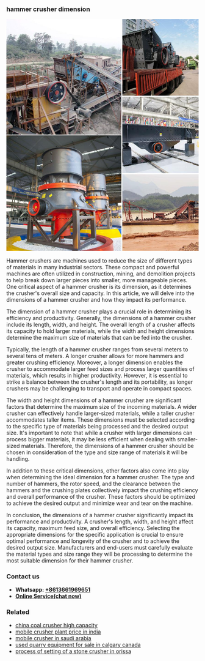 <h3>hammer crusher dimension</h3><img src='1704951820.jpg' alt=''><p>Hammer crushers are machines used to reduce the size of different types of materials in many industrial sectors. These compact and powerful machines are often utilized in construction, mining, and demolition projects to help break down larger pieces into smaller, more manageable pieces. One critical aspect of a hammer crusher is its dimension, as it determines the crusher's overall size and capacity. In this article, we will delve into the dimensions of a hammer crusher and how they impact its performance.</p><p>The dimension of a hammer crusher plays a crucial role in determining its efficiency and productivity. Generally, the dimensions of a hammer crusher include its length, width, and height. The overall length of a crusher affects its capacity to hold larger materials, while the width and height dimensions determine the maximum size of materials that can be fed into the crusher.</p><p>Typically, the length of a hammer crusher ranges from several meters to several tens of meters. A longer crusher allows for more hammers and greater crushing efficiency. Moreover, a longer dimension enables the crusher to accommodate larger feed sizes and process larger quantities of materials, which results in higher productivity. However, it is essential to strike a balance between the crusher's length and its portability, as longer crushers may be challenging to transport and operate in compact spaces.</p><p>The width and height dimensions of a hammer crusher are significant factors that determine the maximum size of the incoming materials. A wider crusher can effectively handle larger-sized materials, while a taller crusher accommodates taller items. These dimensions must be selected according to the specific type of materials being processed and the desired output size. It's important to note that while a crusher with larger dimensions can process bigger materials, it may be less efficient when dealing with smaller-sized materials. Therefore, the dimensions of a hammer crusher should be chosen in consideration of the type and size range of materials it will be handling.</p><p>In addition to these critical dimensions, other factors also come into play when determining the ideal dimension for a hammer crusher. The type and number of hammers, the rotor speed, and the clearance between the hammers and the crushing plates collectively impact the crushing efficiency and overall performance of the crusher. These factors should be optimized to achieve the desired output and minimize wear and tear on the machine.</p><p>In conclusion, the dimensions of a hammer crusher significantly impact its performance and productivity. A crusher's length, width, and height affect its capacity, maximum feed size, and overall efficiency. Selecting the appropriate dimensions for the specific application is crucial to ensure optimal performance and longevity of the crusher and to achieve the desired output size. Manufacturers and end-users must carefully evaluate the material types and size range they will be processing to determine the most suitable dimension for their hammer crusher.</p><h3>Contact us</h3><ul><li><strong>Whatsapp:&nbsp;<a href="https://wa.me/8613661969651">+8613661969651</a></strong></li><li><a href="https://swt.shibang-china.com/?git&amp;zhl&amp;hammer crusher dimension"><strong>Online Service(chat now)</strong></a></li></ul><h3>Related</h3><ul><li><a href='china coal crusher high capacity.md'>china coal crusher high capacity</a></li><li><a href='mobile crusher plant price in india.md'>mobile crusher plant price in india</a></li><li><a href='mobile crusher in saudi arabia.md'>mobile crusher in saudi arabia</a></li><li><a href='used quarry equipment for sale in calgary canada.md'>used quarry equipment for sale in calgary canada</a></li><li><a href='process of setting of a stone crusher in orissa.md'>process of setting of a stone crusher in orissa</a></li></ul>